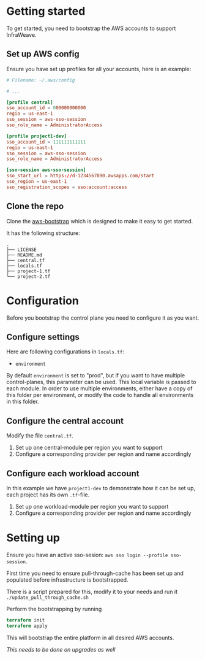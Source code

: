 
# Getting started

To get started, you need to bootstrap the AWS accounts to support InfraWeave.

## Set up AWS config

Ensure you have set up profiles for all your accounts, here is an example:

```toml
# Filename: ~/.aws/config

# ...

[profile central]
sso_account_id = 000000000000
regio = us-east-1
sso_session = aws-sso-session
sso_role_name = AdministratorAccess

[profile project1-dev]
sso_account_id = 111111111111
regio = us-east-1
sso_session = aws-sso-session
sso_role_name = AdministratorAccess

[sso-session aws-sso-session]
sso_start_url = https://d-1234567890.awsapps.com/start
sso_region = us-east-1
sso_registration_scopes = sso:account:access
```

## Clone the repo

Clone the [aws-bootstrap](https://github.com/infraweave-io/aws-bootstrap-example) which is designed to make it easy to get started.

It has the following structure:

```
.
├── LICENSE
├── README.md
├── central.tf
├── locals.tf
├── project-1.tf
└── project-2.tf
```

# Configuration

Before you bootstrap the control plane you need to configure it as you want.

## Configure settings

Here are following configurations in `locals.tf`:
* `environment`

By default `environment` is set to "prod", but if you want to have multiple control-planes, this parameter can be used. This local variable is passed to each module. 
In order to use multiple environments, either have a copy of this folder per environment, or modify the code to handle all environments in this folder.

## Configure the central account

Modify the file `central.tf`.

1. Set up one central-module per region you want to support
1. Configure a corresponding provider per region and name accordingly

## Configure each workload account

In this example we have `project1-dev` to demonstrate how it can be set up, each project has its own `.tf`-file.

1. Set up one workload-module per region you want to support
1. Configure a corresponding provider per region and name accordingly

# Setting up

Ensure you have an active sso-sesion: `aws sso login --profile sso-session`.

First time you need to ensure pull-through-cache has been set up and populated before infrastructure is bootstrapped.

There is a script prepared for this, modify it to your needs and run it `./update_pull_through_cache.sh`

Perform the bootstrapping by running

```tf
terraform init
terraform apply
```

This will bootstrap the entire platform in all desired AWS accounts.

*This needs to be done on upgrades as well*